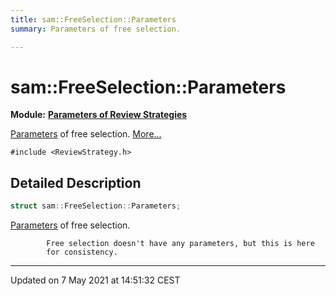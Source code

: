 ```yaml
---
title: sam::FreeSelection::Parameters
summary: Parameters of free selection. 

---
```


# sam::FreeSelection::Parameters

**Module:** **[Parameters of Review Strategies](/doxygen/Modules/group___review_strategies_parameters/)**



[Parameters]() of free selection.  [More...](#detailed-description)


`#include <ReviewStrategy.h>`

## Detailed Description

```cpp
struct sam::FreeSelection::Parameters;
```

[Parameters]() of free selection. 



```
        Free selection doesn't have any parameters, but this is here
        for consistency.
```

-------------------------------

Updated on  7 May 2021 at 14:51:32 CEST